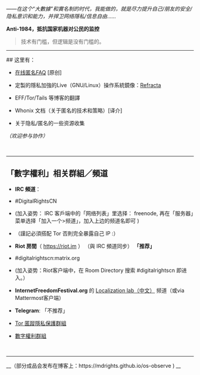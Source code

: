 *——在这个“大數據”和實名制的时代，我能做的，就是尽力提升自己/朋友的安全/隐私意识和能力，并捍卫网络隱私/信息自由……*

**Anti-1984，抵抗国家机器对公民的监控**

> 技术有门槛，但逻辑是没有门槛的。

<hr>
## 这里有：

- [在线匿名FAQ](https://github.com/mdrights/Digital-rights/blob/master/%E5%9C%A8%E7%BA%BF%E5%8C%BF%E5%90%8DFAQ.md) [原创]

- 定製的隱私加強的Live（GNU/Linux）操作系統鏡像：[Refracta](https://mdrights.github.io/os-observe/posts/2017/07/Refracta-live-torrent.html)

- EFF/Tor/Tails 等博客的翻譯

- Whonix 文档（关于匿名的技术和策略）[译介]

- 关于隐私/匿名的一些资源收集

*（欢迎参与协作）*

<br /> 
<hr>

## 「數字權利」相关群組／頻道

- **IRC 頻道**：
 - #DigitalRightsCN
 - (加入姿势： IRC 客戶端中的「网络列表」里选择： freenode, 再在「服务器」菜单选择「加入一个>频道」，加入上边的频道名即可 )
 - （謹記必須搭配 Tor 否則完全暴露自己 IP :）

- **Riot 房間**（ https://riot.im ） （與 IRC 頻道同步） **「推荐」**
 - #digitalrightscn:matrix.org
 - (加入姿势：Riot客户端中，在 Room Directory 搜索 #digitalrightscn 即进入。）

- **InternetFreedomFestival.org** 的 [Localization lab（中文）](https://community.internetfreedomfestival.org/community/channels/localization-zh-hans) 频道（或via Mattermost客户端）

- **Telegram**: 「不推荐」
 - [Tor 匿蹤隱私保護群組](https://telegram.me/joinchat/Cg4fLT2ZrhHeiRyj5N55cQ)
 - [數字權利群組](https://telegram.me/digital_rights)


<br />
<hr>
__（部分成品会发布在博客上：https://mdrights.github.io/os-observe ) __

